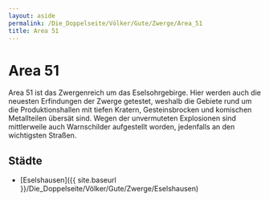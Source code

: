 ```yaml
---
layout: aside
permalink: /Die_Doppelseite/Völker/Gute/Zwerge/Area_51
title: Area 51
---
```


# Area 51

Area 51 ist das Zwergenreich um das Eselsohrgebirge. Hier werden auch die neuesten Erfindungen der Zwerge getestet, weshalb die Gebiete rund um die Produktionshallen mit tiefen Kratern, Gesteinsbrocken und komischen Metallteilen übersät sind. Wegen der unvermuteten Explosionen sind mittlerweile auch Warnschilder aufgestellt worden, jedenfalls an den wichtigsten Straßen.

## Städte

- [Eselshausen]({{ site.baseurl }}/Die_Doppelseite/Völker/Gute/Zwerge/Eselshausen)
